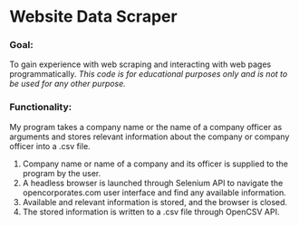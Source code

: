 # Website Data Scraper

### Goal: 
To gain experience with web scraping and interacting with web pages programmatically. *This code is for educational purposes only and is not to be used for any other purpose.*

### Functionality:
My program takes a company name or the name of a company officer as arguments and stores relevant information about the company or company officer into a .csv file.
1. Company name or name of a company and its officer is supplied to the program by the user.
2. A headless browser is launched through Selenium API to navigate the opencorporates.com user interface and find any available information.
3. Available and relevant information is stored, and the browser is closed.
4. The stored information is written to a .csv file through OpenCSV API.
